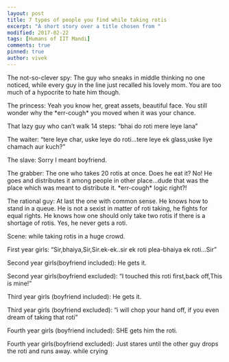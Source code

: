 ```yaml
---
layout: post
title: 7 types of people you find while taking rotis
excerpt: "A short story over a title chosen from "
modified: 2017-02-22
tags: [Humans of IIT Mandi]
comments: true
pinned: true
author: vivek
---
```


The not-so-clever spy: 
The guy who sneaks in middle thinking no one noticed, while every guy in the line just recalled his lovely mom. You are too much of a hypocrite to hate him though. 

The princess: 
Yeah you know her, great assets, beautiful face. You still wonder why the \*err-cough\* you moved when it was your chance. 

That lazy guy who can’t walk 14 steps: 
	“bhai do roti mere leye lana” 

The waiter: 
“tere leye char, uske leye do roti…tere leye ek glass,uske liye chamach aur kuch?” 

The slave: 
Sorry I meant boyfriend. 

The grabber: 
The one who takes 20 rotis at once. Does he eat it? No! He goes and distributes it among people in other place…dude that was the place which was meant to distribute it. \*err-cough\* logic right?! 

The rational guy: 
At last the one with common sense. He knows how to stand in a queue. He is not a sexist in matter of roti taking, he fights for equal rights. He knows how one should only take two rotis if there is a shortage of rotis. Yes, he never gets a roti. 

Scene: while taking rotis in a huge crowd. 

First year girls: 
“Sir,bhaiya,Sir,Sir.ek-ek..sir ek roti plea-bhaiya ek roti…Sir” 

Second year girls(boyfriend included): 
He gets it. 

Second year girls(boyfriend excluded): 
“I touched this roti first,back off,This is mine!” 

Third year girls (boyfriend included): 
He gets it. 

Third year girls (boyfriend excluded): 
“i will chop your hand off, if you even dream of taking that roti” 

Fourth year girls (boyfriend included): 
SHE gets him the roti. 

Fourth year girls(boyfriend excluded): 
Just stares until the other guy drops the roti and runs away. 
while crying


